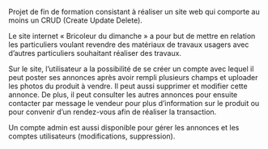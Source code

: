 Projet de fin de formation consistant à réaliser un site web qui comporte au moins un CRUD (Create Update Delete).

Le site internet « Bricoleur du dimanche » a pour but de mettre en relation les particuliers voulant revendre des matériaux de travaux usagers avec d’autres particuliers souhaitant réaliser des travaux.

Sur le site, l’utilisateur a la possibilité de se créer un compte avec lequel il peut poster ses annonces après avoir rempli plusieurs champs et uploader les photos du produit à vendre. Il peut aussi supprimer et modifier cette annonce.
De plus, il peut consulter les autres annonces pour ensuite contacter par message le vendeur pour plus d’information sur le produit ou pour convenir d’un rendez-vous afin de réaliser la transaction.

Un compte admin est aussi disponible pour gérer les annonces et les comptes utilisateurs (modifications, suppression).
